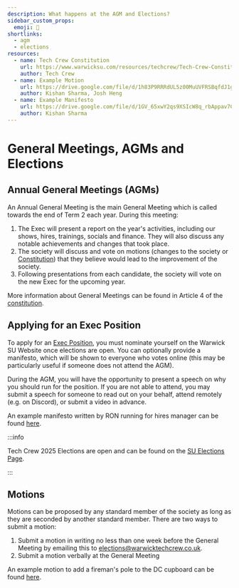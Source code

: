 ```yaml
---
description: What happens at the AGM and Elections?
sidebar_custom_props:
  emoji: 📅
shortlinks:
  - agm
  - elections
resources:
  - name: Tech Crew Constitution
    url: https://www.warwicksu.com/resources/techcrew/Tech-Crew-Constitution/
    author: Tech Crew
  - name: Example Motion
    url: https://drive.google.com/file/d/1h83P9RRRdUL5z00MuUVFRSBqfdJ1grF3/view?usp=sharing
    author: Kishan Sharma, Josh Heng
  - name: Example Manifesto
    url: https://drive.google.com/file/d/1GV_65xwY2qs9XSIcW8q_rbAppav7CSyD/view?usp=drive_link
    author: Kishan Sharma
---
```


# General Meetings, AGMs and Elections

## Annual General Meetings (AGMs)

An Annual General Meeting is the main General Meeting which is called towards the end of Term 2 each year. During this
meeting:

1. The Exec will present a report on the year's activities, including our shows, hires, trainings, socials and finance.
   They will also discuss any notable achievements and changes that took place.
2. The society will discuss and vote on motions (changes to the society or [Constitution](./03-constitution.md)) that
   they believe would lead to the improvement of the society.
3. Following presentations from each candidate, the society will vote on the new Exec for the upcoming year.

More information about General Meetings can be found in Article 4 of the [constitution](./03-constitution.md).

## Applying for an Exec Position

To apply for an [Exec Position](./01-exec.md), you must nominate yourself on the Warwick SU Website once elections are
open. You can optionally provide a manifesto, which will be shown to everyone who votes online (this may be particularly
useful if someone does not attend the AGM).

During the AGM, you will have the opportunity to present a speech on why you should run for the position. If you are not
able to attend, you may submit a speech for someone to read out on your behalf, attend remotely (e.g. on Discord), or
submit a video in advance.

An example manifesto written by RON running for hires manager can be found
[here](https://drive.google.com/file/d/1GV_65xwY2qs9XSIcW8q_rbAppav7CSyD/view?usp=drive_link).

:::info 

Tech Crew 2025 Elections are open and can be found on the
[SU Elections Page](https://www.warwicksu.com/student-voice/elections/posts/3041/). 

:::

## Motions

Motions can be proposed by any standard member of the society as long as they are seconded by another standard member.
There are two ways to submit a motion:

1. Submit a motion in writing no less than one week before the General Meeting by emailing this to
   elections@warwicktechcrew.co.uk.
2. Submit a motion verbally at the General Meeting

An example motion to add a fireman's pole to the DC cupboard can be found
[here](https://drive.google.com/file/d/1h83P9RRRdUL5z00MuUVFRSBqfdJ1grF3/view?usp=sharing).
